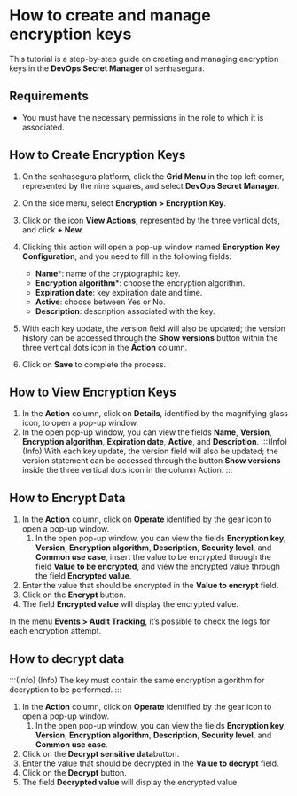 # How to create and manage encryption keys

This tutorial is a step-by-step guide on creating and managing encryption keys in the **DevOps Secret Manager** of senhasegura.

## Requirements
- You must have the necessary permissions in the role to which it is associated.

## How to Create Encryption Keys
1. On the senhasegura platform, click the **Grid Menu** in the top left corner, represented by the nine squares, and select **DevOps Secret Manager**.
2. On the side menu, select **Encryption > Encryption Key**.
3. Click on the icon **View Actions**, represented by the three vertical dots, and click **+ New**.
4. Clicking this action will open a pop-up window named **Encryption Key Configuration**, and you need to fill in the following fields:
    - **Name***: name of the cryptographic key.
    - **Encryption algorithm***: choose the encryption algorithm.
    - **Expiration date**: key expiration date and time.
    - **Active**: choose between Yes or No.
    - **Description**: description associated with the key.
   

5. With each key update, the version field will also be updated; the version history can be accessed through the **Show versions** button within the three vertical dots icon in the **Action** column.
6. Click on **Save** to complete the process.

## How to View Encryption Keys
1. In the **Action** column, click on **Details**, identified by the magnifying glass icon, to open a pop-up window.
2. In the open pop-up window, you can view the fields **Name**, **Version**, **Encryption** **algorithm**, **Expiration date**, **Active**, and **Description**.
:::(Info) (Info)
  With each key update, the version field will also be updated; the version statement can be accessed through the button **Show versions** inside the three vertical dots icon in the column Action.
:::
 ## How to Encrypt Data
1. In the **Action** column, click on **Operate** identified by the gear icon to open a pop-up window.
    1. In the open pop-up window, you can view the fields **Encryption key**, **Version**, **Encryption algorithm**, **Description**, **Security level**, and **Common use case**, insert the value to be encrypted through the field **Value to be encrypted**, and view the encrypted value through the field **Encrypted value**.
2. Enter the value that should be encrypted in the **Value to encrypt** field.
3. Click on the **Encrypt** button.
4. The field **Encrypted value** will display the encrypted value.

In the menu **Events > Audit Tracking**, it’s possible to check the logs for each encryption attempt.

## How to decrypt data
:::(Info) (Info)
The key must contain the same encryption algorithm for decryption to be performed.
:::

1. In the **Action** column, click on **Operate** identified by the gear icon to open a pop-up window.
    1. In the open pop-up window, you can view the fields **Encryption key**, **Version**, **Encryption algorithm**, **Description**, **Security level**, and **Common use case**.
2. Click on the **Decrypt sensitive data**button.
3. Enter the value that should be decrypted  in the **Value to decrypt** field.
4. Click on the **Decrypt** button.
5. The field **Decrypted value** will display the encrypted value.